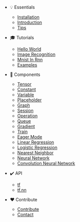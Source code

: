 
* 💡 Essentials
    * [Installation](essentials/installation.md)
    * [Introduction](essentials/introduction.md)
    * [Tips](essentials/tips.md)


* 🎓 Tutorials
    * [Hello World](tutorials/HelloWorld.md)
    * [Image Recognition](tutorials/ImageRecognition.md)
    * [Mnist In Rnn](tutorials/MnistInRnn.md)
    * [Examples](tutorials/examples.md)


* 🧊 Components
    <!-- * [FrontCover](components/FrontCover.md) -->
    <!-- * [Table of Contents](components/Table%20of%20Contents.md) -->
    <!-- * [Foreword](components/Foreword.md) -->
    <!-- * [Preface](components/Preface.md) -->
    * [Tensor](components/tensor.md)
    * [Constant](components/Constant.md)
    * [Variable](components/Variable.md)
    * [Placeholder](components/Placeholder.md)
    * [Graph](components/Graph.md)
    * [Session](components/Session.md)
    * [Operation](components/Operation.md)
    * [Queue](components/Queue.md)
    * [Gradient](components/Gradient.md)
    * [Train](components/Train.md)
    * [Eager Mode](components/EagerMode.md)
    * [Linear Regression](components/LinearRegression.md)
    * [Logistic Regression](components/LogisticRegression.md)
    * [Nearest Neighbor](components/NearestNeighbor.md)
    * [Neural Network](components/NeuralNetwork.md)
    * [Convolution Neural Network](components/ConvolutionNeuralNetwork.md)


* ✔️ API
    * [tf](api/tf.md)
    * [tf.nn](api/tf.nn.md)


* ❤️ Contribute
    * [Contribute](contribute/contribute.md)
    * [Contact](contribute/contact.md)

